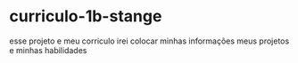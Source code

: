 # curriculo-1b-stange 
esse projeto e meu corriculo
irei colocar minhas informações
meus projetos e minhas habilidades 